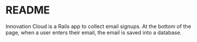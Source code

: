 # README

Innovation Cloud is a Rails app to collect email signups. At the bottom of the page, when a user enters their email, the email is saved into a database.
